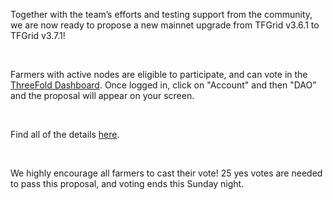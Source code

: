 Together with the team’s efforts and testing support from the community, we are now ready to propose a new mainnet upgrade from TFGrid v3.6.1 to TFGrid v3.7.1!

<br/>

Farmers with active nodes are eligible to participate, and can vote in the [ThreeFold Dashboard](https://dashboard.grid.tf/). Once logged in, click on "Account" and then "DAO” and the proposal will appear on your screen.

<br/>

Find all of the details [here](https://forum.threefold.io/t/tfdao-voting-for-tfgrid-v3-7-1-mainnet-upgrade-proposal-is-now-live/3413).

<br/>

We highly encourage all farmers to cast their vote! 25 yes votes are needed to pass this proposal, and voting ends this Sunday night.